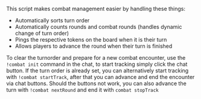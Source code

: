 This script makes combat management easier by handling these things:
- Automatically sorts turn order
- Automatically counts rounds and combat rounds (handles dynamic change of turn order)
- Pings the respective tokens on the board when it is their turn
- Allows players to advance the round when their turn is finished

To clear the turnorder and prepare for a new combat encounter, use the `!combat init` command in the chat, to start tracking simply click the chat button.
If the turn order is already set, you can alternatively start tracking with `!combat startTrack`, after that you can advance and end the encounter via chat buttons.
Should the buttons not work, you can also advance the turn with `!combat nextRound` and end it with `combat stopTrack`
